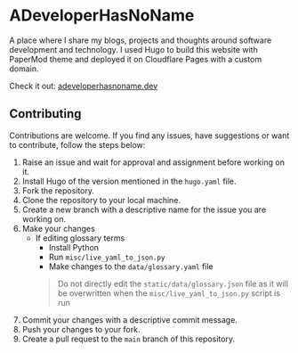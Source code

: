 # ADeveloperHasNoName

A place where I share my blogs, projects and thoughts around software development and technology. I used Hugo to build this website with PaperMod theme and deployed it on Cloudflare Pages with a custom domain.

Check it out: [adeveloperhasnoname.dev](https://adeveloperhasnoname.dev)

## Contributing

Contributions are welcome. If you find any issues, have suggestions or want to contribute, follow the steps below:

1. Raise an issue and wait for approval and assignment before working on it.
2. Install Hugo of the version mentioned in the `hugo.yaml` file.
3. Fork the repository.
4. Clone the repository to your local machine.
5. Create a new branch with a descriptive name for the issue you are working on.
6. Make your changes
    - If editing glossary terms
        - Install Python
        - Run `misc/live_yaml_to_json.py`
        - Make changes to the `data/glossary.yaml` file
        > Do not directly edit the `static/data/glossary.json` file as it will be overwritten when the `misc/live_yaml_to_json.py` script is run
7. Commit your changes with a descriptive commit message.
8. Push your changes to your fork.
9. Create a pull request to the `main` branch of this repository.
